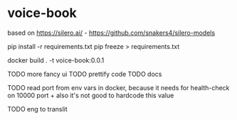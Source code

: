 # voice-book

based on https://silero.ai/ - https://github.com/snakers4/silero-models

pip install -r requirements.txt
pip freeze > requirements.txt

docker build . -t voice-book:0.0.1




TODO more fancy ui
TODO prettify code
TODO docs


TODO read port from env vars in docker, because it needs for health-check on 10000 port + also it's not good to hardcode this value

TODO eng to translit
